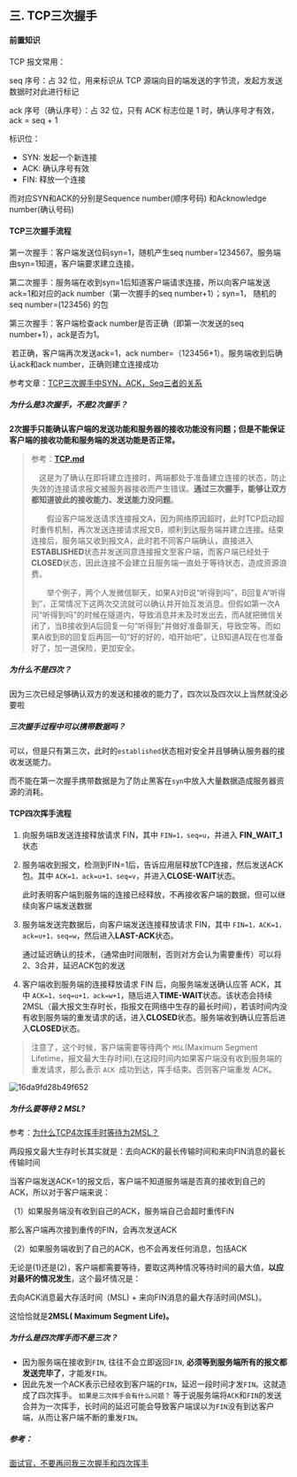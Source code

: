 ## 三. TCP三次握手

#### 前置知识

TCP 报文常用：

seq 序号：占 32 位，用来标识从 TCP 源端向目的端发送的字节流，发起方发送数据时对此进行标记

ack 序号（确认序号）：占 32 位，只有 ACK 标志位是 1 时，确认序号才有效，ack = seq + 1

标识位：

- SYN: 发起一个新连接
- ACK: 确认序号有效
- FIN: 释放一个连接



而对应SYN和ACK的分别是Sequence number(顺序号码) 和Acknowledge number(确认号码)

#### TCP三次握手流程


第一次握手：客户端发送位码syn=1，随机产生seq number=1234567。服务端由syn=1知道，客户端要求建立连接。

第二次握手：服务端在收到syn=1后知道客户端请求连接，所以向客户端发送ack=1和对应的ack number（第一次握手的seq number+1）；syn=1， 随机的seq number=(123456) 的包

第三次握手：客户端检查ack number是否正确（即第一次发送的seq number+1），ack是否为1。

​	若正确，客户端再次发送ack=1，ack number=（123456+1）。服务端收到后确认ack和ack number，正确则建立连接成功

参考文章：[TCP三次握手中SYN，ACK，Seq三者的关系](https://blog.csdn.net/u014507230/article/details/45310847)



##### **为什么是3次握手，不是2次握手？**

**2次握手只能确认客户端的发送功能和服务器的接收功能没有问题；但是不能保证客户端的接收功能和服务端的发送功能是否正常。**

>参考：[**TCP.md**](https://github.com/ChellyAI/note/blob/master/HTTP/3%E3%80%81TCP.md)
>
> 这是为了确认在即将建立连接时，两端都处于准备建立连接的状态，防止失效的连接请求报文被服务器接收而产生错误。**通过三次握手，能够让双方都知道彼此的接收能力、发送能力没问题**。
>
>  假设客户端发送请求连接报文A，因为网络原因超时，此时TCP启动超时重传机制，再次发送连接请求报文B，顺利到达服务端并建立连接。结束连接后，服务端又收到报文A，此时若不同客户端确认，直接进入**ESTABLISHED**状态并发送同意连接报文至客户端，而客户端已经处于**CLOSED**状态，因此连接不会建立且服务端一直处于等待状态，造成资源浪费。
>
>  举个例子，两个人发微信聊天，如果A对B说“听得到吗”，B回复A“听得到”，正常情况下这两次交流就可以确认并开始互发消息。但假如第一次A问“听得到吗”的时候在隧道内，导致消息并未及时发出去，而A就把微信关闭了，当B接收到A后回复一句“听得到”并做好准备聊天，导致空等。而如果A收到B的回复后再回一句“好的好的，咱开始吧”，让B知道A现在也准备好了，加一道保险，更加安全。

##### **为什么不是四次？**

因为三次已经足够确认双方的发送和接收的能力了，四次以及四次以上当然就没必要啦

##### **三次握手过程中可以携带数据吗？**

可以，但是只有第三次，此时的`established`状态相对安全并且够确认服务器的接收发送能力。

而不能在第一次握手携带数据是为了防止黑客在`syn`中放入大量数据造成服务器资源的消耗。



#### TCP四次挥手流程

1. 向服务端B发送连接释放请求 FIN，其中 `FIN=1，seq=u`，并进入 **FIN_WAIT_1** 状态

2. 服务端收到报文，检测到FIN=1后，告诉应用层释放TCP连接，然后发送ACK包。其中 `ACK=1，ack=u+1，seq=v`，并进入**CLOSE-WAIT**状态。

   此时表明客户端到服务端的连接已经释放，不再接收客户端的数据，但可以继续向客户端发送数据

3. 服务端发送完数据后，向客户端发送连接释放请求 FIN，其中 `FIN=1，ACK=1，ack=u+1，seq=w`，然后进入**LAST-ACK**状态。

   通过延迟确认的技术，（通常由时间限制，否则对方会认为需要重传）可以将2、3合并，延迟ACK包的发送

4. 客户端收到服务端的连接释放请求 FIN 后，向服务端发送确认应答 ACK，其中 `ACK=1，seq=u+1，ack=w+1`，随后进入**TIME-WAIT**状态。该状态会持续2MSL（最大报文生存时长，指报文在网络中生存的最长时间），若该时间内没有收到服务端的重发请求的话，进入**CLOSED**状态。服务端收到确认应答后进入**CLOSED**状态。

> 注意了，这个时候，客户端需要等待两个 `MSL`(Maximum Segment Lifetime，报文最大生存时间),在这段时间内如果客户端没有收到服务端的重发请求，那么表示 `ACK `成功到达，挥手结束。否则客户端重发 ACK。

![16da9fd28b49f652](https://gitee.com/jiang-xiaoyu/picture-bed-10/raw/master/images/16da9fd28b49f652.png)

##### **为什么要等待 2 MSL?**

参考：[为什么TCP4次挥手时等待为2MSL？](https://www.zhihu.com/question/67013338)

两段报文最大生存时长其实就是：去向ACK的最长传输时间和来向FIN消息的最长传输时间

当客户端发送ACK=1的报文后，客户端不知道服务端是否真的接收到自己的ACK，所以对于客户端来说：

（1）如果服务端没有收到自己的ACK，服务端自己会超时重传FiN

那么客户端再次接到重传的FIN，会再次发送ACK

（2）如果服务端收到了自己的ACK，也不会再发任何消息，包括ACK

无论是(1)还是(2)，客户端都需要等待，要取这两种情况等待时间的最大值，**以应对最坏的情况发生**，这个最坏情况是：

去向ACK消息最大存活时间（MSL) + 来向FIN消息的最大存活时间(MSL)。

这恰恰就是**2MSL( Maximum Segment Life)。**

##### **为什么是四次挥手而不是三次？**

- 因为服务端在接收到`FIN`, 往往不会立即返回`FIN`, **必须等到服务端所有的报文都发送完毕了**，才能发`FIN`。
- 因此先发一个ACK表示已经收到客户端的`FIN`，延迟一段时间才发`FIN`。这就造成了四次挥手。 `如果是三次挥手会有什么问题？` 等于说服务端将`ACK`和`FIN`的发送合并为一次挥手，长时间的延迟可能会导致客户端误以为`FIN`没有到达客户端，从而让客户端不断的重发`FIN`。

##### 参考：

[面试官，不要再问我三次握手和四次挥手](https://juejin.cn/post/6844903958624878606#heading-6)

